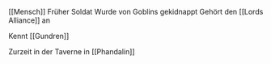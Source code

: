 [[Mensch]]
Früher Soldat
Wurde von Goblins gekidnappt
Gehört den [[Lords Alliance]] an

Kennt [[Gundren]]

Zurzeit in der Taverne in [[Phandalin]]